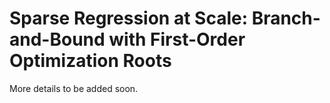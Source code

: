 # Sparse Regression at Scale: Branch-and-Bound with First-Order Optimization Roots

More details to be added soon.
